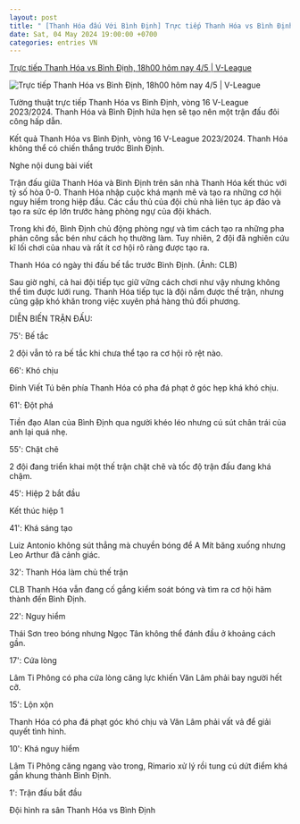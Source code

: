 ```yaml
---
layout: post
title: " [Thanh Hóa đấu Với Bình Định] Trực tiếp Thanh Hóa vs Bình Định, 18h00 hôm nay 4/5 | V-League"
date: Sat, 04 May 2024 19:00:00 +0700
categories: entries VN
---
```

[Trực tiếp Thanh Hóa vs Bình Định, 18h00 hôm nay 4/5 | V-League](https://thethao247.vn/454-truc-tiep-thanh-hoa-vs-binh-dinh-18h00-hom-nay-4-5-d326463.html)

![Trực tiếp Thanh Hóa vs Bình Định, 18h00 hôm nay 4/5 | V-League](https://cdn-img.thethao247.vn/storage/files/hoangtung/social-thumb/2024/05/04/663621c5e8a65.jpg)

Tường thuật trực tiếp Thanh Hóa vs Bình Định, vòng 16 V-League 2023/2024. Thanh Hóa và Bình Định hứa hẹn sẽ tạo nên một trận đấu đôi công hấp dẫn.

Kết quả Thanh Hóa vs Bình Định, vòng 16 V-League 2023/2024. Thanh Hóa không thể có chiến thắng trước Bình Định.

Nghe nội dung bài viết

Trận đấu giữa Thanh Hóa và Bình Định trên sân nhà Thanh Hóa kết thúc với tỷ số hòa 0-0. Thanh Hóa nhập cuộc khá mạnh mẽ và tạo ra những cơ hội nguy hiểm trong hiệp đầu. Các cầu thủ của đội chủ nhà liên tục áp đảo và tạo ra sức ép lớn trước hàng phòng ngự của đội khách.

Trong khi đó, Bình Định chủ động phòng ngự và tìm cách tạo ra những pha phản công sắc bén như cách họ thường làm. Tuy nhiên, 2 đội đã nghiên cứu kĩ lối chơi của nhau và rất ít cơ hội rõ ràng được tạo ra.

Thanh Hóa có ngày thi đấu bế tắc trước Bình Định. (Ảnh: CLB)

Sau giờ nghỉ, cả hai đội tiếp tục giữ vững cách chơi như vậy nhưng không thể tìm được lưới rung. Thanh Hóa tiếp tục là đội nắm được thế trận, nhưng cũng gặp khó khăn trong việc xuyên phá hàng thủ đối phương.

DIỄN BIẾN TRẬN ĐẤU:

75': Bế tắc

2 đội vẫn tỏ ra bế tắc khi chưa thể tạo ra cơ hội rõ rệt nào.

66': Khó chịu

Đinh Viết Tú bên phía Thanh Hóa có pha đá phạt ở góc hẹp khá khó chịu.

61': Đột phá

Tiền đạo Alan của Bình Định qua người khéo léo nhưng cú sút chân trái của anh lại quá nhẹ.

55': Chặt chẽ

2 đội đang triển khai một thế trận chặt chẽ và tốc độ trận đấu đang khá chậm.

45': Hiệp 2 bắt đầu

Kết thúc hiệp 1

41': Khá sáng tạo

Luiz Antonio không sút thẳng mà chuyền bóng để A Mít băng xuống nhưng Leo Arthur đã cảnh giác.

32': Thanh Hóa làm chủ thế trận

CLB Thanh Hóa vẫn đang cố gắng kiểm soát bóng và tìm ra cơ hội hãm thành đến Bình Định.

22': Nguy hiểm

Thái Sơn treo bóng nhưng Ngọc Tân không thể đánh đầu ở khoảng cách gần.

17': Cứa lòng

Lâm Ti Phông có pha cứa lòng căng lực khiến Văn Lâm phải bay người hết cỡ.

15': Lộn xộn

Thanh Hóa có pha đá phạt góc khó chịu và Văn Lâm phải vất vả để giải quyết tình hình.

10': Khá nguy hiểm

Lâm Ti Phông căng ngang vào trong, Rimario xử lý rồi tung cú dứt điểm khá gần khung thành Bình Định.

1': Trận đấu bắt đầu

Đội hình ra sân Thanh Hóa vs Bình Định


